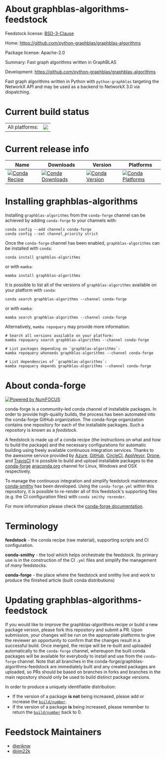 About graphblas-algorithms-feedstock
====================================

Feedstock license: [BSD-3-Clause](https://github.com/conda-forge/graphblas-algorithms-feedstock/blob/main/LICENSE.txt)

Home: https://github.com/python-graphblas/graphblas-algorithms

Package license: Apache-2.0

Summary: Fast graph algorithms written in GraphBLAS

Development: https://github.com/python-graphblas/graphblas-algorithms

Fast graph algorithms written in Python with `python-graphblas` targeting the
NetworkX API and may be used as a backend to NetworkX 3.0 via dispatching.


Current build status
====================


<table><tr><td>All platforms:</td>
    <td>
      <a href="https://dev.azure.com/conda-forge/feedstock-builds/_build/latest?definitionId=17820&branchName=main">
        <img src="https://dev.azure.com/conda-forge/feedstock-builds/_apis/build/status/graphblas-algorithms-feedstock?branchName=main">
      </a>
    </td>
  </tr>
</table>

Current release info
====================

| Name | Downloads | Version | Platforms |
| --- | --- | --- | --- |
| [![Conda Recipe](https://img.shields.io/badge/recipe-graphblas--algorithms-green.svg)](https://anaconda.org/conda-forge/graphblas-algorithms) | [![Conda Downloads](https://img.shields.io/conda/dn/conda-forge/graphblas-algorithms.svg)](https://anaconda.org/conda-forge/graphblas-algorithms) | [![Conda Version](https://img.shields.io/conda/vn/conda-forge/graphblas-algorithms.svg)](https://anaconda.org/conda-forge/graphblas-algorithms) | [![Conda Platforms](https://img.shields.io/conda/pn/conda-forge/graphblas-algorithms.svg)](https://anaconda.org/conda-forge/graphblas-algorithms) |

Installing graphblas-algorithms
===============================

Installing `graphblas-algorithms` from the `conda-forge` channel can be achieved by adding `conda-forge` to your channels with:

```
conda config --add channels conda-forge
conda config --set channel_priority strict
```

Once the `conda-forge` channel has been enabled, `graphblas-algorithms` can be installed with `conda`:

```
conda install graphblas-algorithms
```

or with `mamba`:

```
mamba install graphblas-algorithms
```

It is possible to list all of the versions of `graphblas-algorithms` available on your platform with `conda`:

```
conda search graphblas-algorithms --channel conda-forge
```

or with `mamba`:

```
mamba search graphblas-algorithms --channel conda-forge
```

Alternatively, `mamba repoquery` may provide more information:

```
# Search all versions available on your platform:
mamba repoquery search graphblas-algorithms --channel conda-forge

# List packages depending on `graphblas-algorithms`:
mamba repoquery whoneeds graphblas-algorithms --channel conda-forge

# List dependencies of `graphblas-algorithms`:
mamba repoquery depends graphblas-algorithms --channel conda-forge
```


About conda-forge
=================

[![Powered by
NumFOCUS](https://img.shields.io/badge/powered%20by-NumFOCUS-orange.svg?style=flat&colorA=E1523D&colorB=007D8A)](https://numfocus.org)

conda-forge is a community-led conda channel of installable packages.
In order to provide high-quality builds, the process has been automated into the
conda-forge GitHub organization. The conda-forge organization contains one repository
for each of the installable packages. Such a repository is known as a *feedstock*.

A feedstock is made up of a conda recipe (the instructions on what and how to build
the package) and the necessary configurations for automatic building using freely
available continuous integration services. Thanks to the awesome service provided by
[Azure](https://azure.microsoft.com/en-us/services/devops/), [GitHub](https://github.com/),
[CircleCI](https://circleci.com/), [AppVeyor](https://www.appveyor.com/),
[Drone](https://cloud.drone.io/welcome), and [TravisCI](https://travis-ci.com/)
it is possible to build and upload installable packages to the
[conda-forge](https://anaconda.org/conda-forge) [anaconda.org](https://anaconda.org/)
channel for Linux, Windows and OSX respectively.

To manage the continuous integration and simplify feedstock maintenance
[conda-smithy](https://github.com/conda-forge/conda-smithy) has been developed.
Using the ``conda-forge.yml`` within this repository, it is possible to re-render all of
this feedstock's supporting files (e.g. the CI configuration files) with ``conda smithy rerender``.

For more information please check the [conda-forge documentation](https://conda-forge.org/docs/).

Terminology
===========

**feedstock** - the conda recipe (raw material), supporting scripts and CI configuration.

**conda-smithy** - the tool which helps orchestrate the feedstock.
                   Its primary use is in the construction of the CI ``.yml`` files
                   and simplify the management of *many* feedstocks.

**conda-forge** - the place where the feedstock and smithy live and work to
                  produce the finished article (built conda distributions)


Updating graphblas-algorithms-feedstock
=======================================

If you would like to improve the graphblas-algorithms recipe or build a new
package version, please fork this repository and submit a PR. Upon submission,
your changes will be run on the appropriate platforms to give the reviewer an
opportunity to confirm that the changes result in a successful build. Once
merged, the recipe will be re-built and uploaded automatically to the
`conda-forge` channel, whereupon the built conda packages will be available for
everybody to install and use from the `conda-forge` channel.
Note that all branches in the conda-forge/graphblas-algorithms-feedstock are
immediately built and any created packages are uploaded, so PRs should be based
on branches in forks and branches in the main repository should only be used to
build distinct package versions.

In order to produce a uniquely identifiable distribution:
 * If the version of a package **is not** being increased, please add or increase
   the [``build/number``](https://docs.conda.io/projects/conda-build/en/latest/resources/define-metadata.html#build-number-and-string).
 * If the version of a package **is** being increased, please remember to return
   the [``build/number``](https://docs.conda.io/projects/conda-build/en/latest/resources/define-metadata.html#build-number-and-string)
   back to 0.

Feedstock Maintainers
=====================

* [@eriknw](https://github.com/eriknw/)
* [@jim22k](https://github.com/jim22k/)

